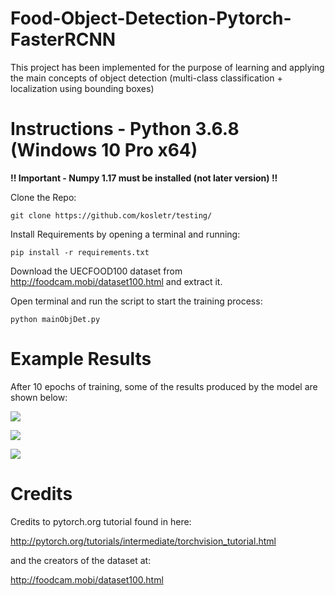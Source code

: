 # Food-Object-Detection-Pytorch-FasterRCNN

This project has been implemented for the purpose of learning and applying the main concepts of object detection (multi-class classification + localization using bounding boxes)

# Instructions - Python 3.6.8 (Windows 10 Pro x64)

<b>!! Important - Numpy 1.17 must be installed (not later version) !!</b>


Clone the Repo:

	git clone https://github.com/kosletr/testing/

Install Requirements by opening a terminal and running:

	pip install -r requirements.txt
  
Download the UECFOOD100 dataset from http://foodcam.mobi/dataset100.html and extract it.

Open terminal and run the script to start the training process:

	python mainObjDet.py


# Example Results

After 10 epochs of training, some of the results produced by the model are shown below:

![](https://github.com/kosletr/testing/blob/master/imgs/Rice.png) 

![](https://github.com/kosletr/testing/blob/master/imgs/Spinach.png)

![](https://github.com/kosletr/testing/blob/master/imgs/Multiple.png)

# Credits
Credits to pytorch.org tutorial found in here:

http://pytorch.org/tutorials/intermediate/torchvision_tutorial.html

and the creators of the dataset at:

http://foodcam.mobi/dataset100.html
